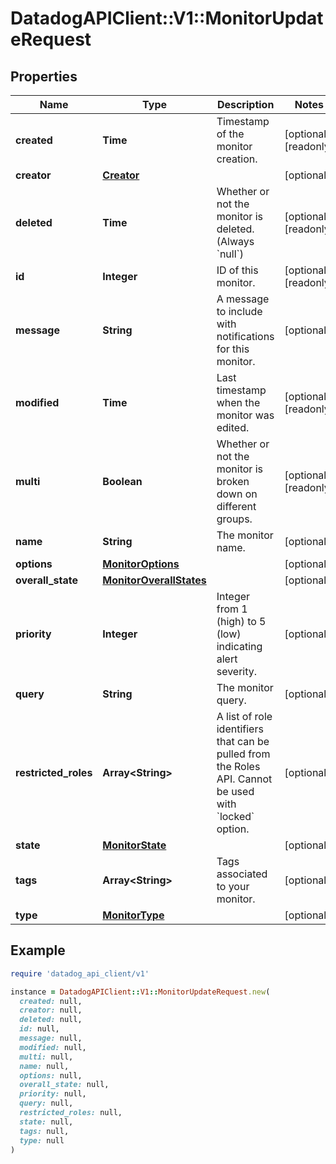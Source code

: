 # DatadogAPIClient::V1::MonitorUpdateRequest

## Properties

| Name | Type | Description | Notes |
| ---- | ---- | ----------- | ----- |
| **created** | **Time** | Timestamp of the monitor creation. | [optional][readonly] |
| **creator** | [**Creator**](Creator.md) |  | [optional] |
| **deleted** | **Time** | Whether or not the monitor is deleted. (Always &#x60;null&#x60;) | [optional][readonly] |
| **id** | **Integer** | ID of this monitor. | [optional][readonly] |
| **message** | **String** | A message to include with notifications for this monitor. | [optional] |
| **modified** | **Time** | Last timestamp when the monitor was edited. | [optional][readonly] |
| **multi** | **Boolean** | Whether or not the monitor is broken down on different groups. | [optional][readonly] |
| **name** | **String** | The monitor name. | [optional] |
| **options** | [**MonitorOptions**](MonitorOptions.md) |  | [optional] |
| **overall_state** | [**MonitorOverallStates**](MonitorOverallStates.md) |  | [optional] |
| **priority** | **Integer** | Integer from 1 (high) to 5 (low) indicating alert severity. | [optional] |
| **query** | **String** | The monitor query. | [optional] |
| **restricted_roles** | **Array&lt;String&gt;** | A list of role identifiers that can be pulled from the Roles API. Cannot be used with &#x60;locked&#x60; option. | [optional] |
| **state** | [**MonitorState**](MonitorState.md) |  | [optional] |
| **tags** | **Array&lt;String&gt;** | Tags associated to your monitor. | [optional] |
| **type** | [**MonitorType**](MonitorType.md) |  | [optional] |

## Example

```ruby
require 'datadog_api_client/v1'

instance = DatadogAPIClient::V1::MonitorUpdateRequest.new(
  created: null,
  creator: null,
  deleted: null,
  id: null,
  message: null,
  modified: null,
  multi: null,
  name: null,
  options: null,
  overall_state: null,
  priority: null,
  query: null,
  restricted_roles: null,
  state: null,
  tags: null,
  type: null
)
```

